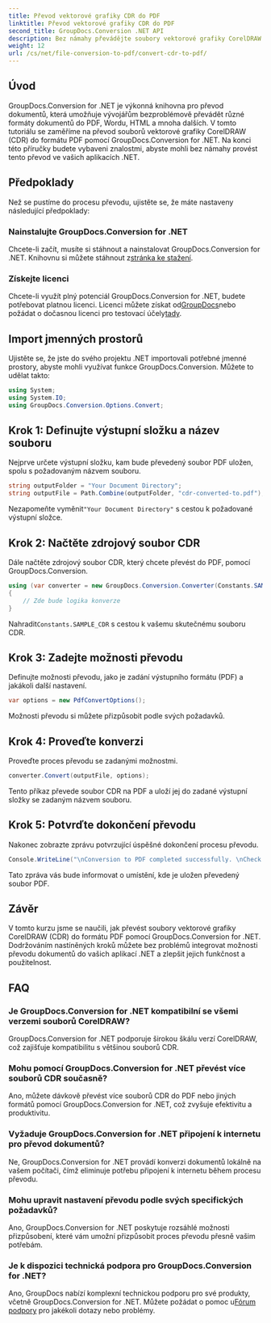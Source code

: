 ```yaml
---
title: Převod vektorové grafiky CDR do PDF
linktitle: Převod vektorové grafiky CDR do PDF
second_title: GroupDocs.Conversion .NET API
description: Bez námahy převádějte soubory vektorové grafiky CorelDRAW (CDR) do formátu PDF pomocí GroupDocs.Conversion for .NET. Zefektivněte proces převodu dokumentů.
weight: 12
url: /cs/net/file-conversion-to-pdf/convert-cdr-to-pdf/
---
```

## Úvod
GroupDocs.Conversion for .NET je výkonná knihovna pro převod dokumentů, která umožňuje vývojářům bezproblémově převádět různé formáty dokumentů do PDF, Wordu, HTML a mnoha dalších. V tomto tutoriálu se zaměříme na převod souborů vektorové grafiky CorelDRAW (CDR) do formátu PDF pomocí GroupDocs.Conversion for .NET. Na konci této příručky budete vybaveni znalostmi, abyste mohli bez námahy provést tento převod ve vašich aplikacích .NET.
## Předpoklady
Než se pustíme do procesu převodu, ujistěte se, že máte nastaveny následující předpoklady:
### Nainstalujte GroupDocs.Conversion for .NET
 Chcete-li začít, musíte si stáhnout a nainstalovat GroupDocs.Conversion for .NET. Knihovnu si můžete stáhnout z[stránka ke stažení](https://releases.groupdocs.com/conversion/net/).
### Získejte licenci
 Chcete-li využít plný potenciál GroupDocs.Conversion for .NET, budete potřebovat platnou licenci. Licenci můžete získat od[GroupDocs](https://purchase.groupdocs.com/buy)nebo požádat o dočasnou licenci pro testovací účely[tady](https://purchase.groupdocs.com/temporary-license/).

## Import jmenných prostorů
Ujistěte se, že jste do svého projektu .NET importovali potřebné jmenné prostory, abyste mohli využívat funkce GroupDocs.Conversion. Můžete to udělat takto:
```csharp
using System;
using System.IO;
using GroupDocs.Conversion.Options.Convert;
```
## Krok 1: Definujte výstupní složku a název souboru
Nejprve určete výstupní složku, kam bude převedený soubor PDF uložen, spolu s požadovaným názvem souboru.
```csharp
string outputFolder = "Your Document Directory";
string outputFile = Path.Combine(outputFolder, "cdr-converted-to.pdf");
```
Nezapomeňte vyměnit`"Your Document Directory"` s cestou k požadované výstupní složce.
## Krok 2: Načtěte zdrojový soubor CDR
Dále načtěte zdrojový soubor CDR, který chcete převést do PDF, pomocí GroupDocs.Conversion.
```csharp
using (var converter = new GroupDocs.Conversion.Converter(Constants.SAMPLE_CDR))
{
    // Zde bude logika konverze
}
```
 Nahradit`Constants.SAMPLE_CDR` s cestou k vašemu skutečnému souboru CDR.
## Krok 3: Zadejte možnosti převodu
Definujte možnosti převodu, jako je zadání výstupního formátu (PDF) a jakákoli další nastavení.
```csharp
var options = new PdfConvertOptions();
```
Možnosti převodu si můžete přizpůsobit podle svých požadavků.
## Krok 4: Proveďte konverzi
Proveďte proces převodu se zadanými možnostmi.
```csharp
converter.Convert(outputFile, options);
```
Tento příkaz převede soubor CDR na PDF a uloží jej do zadané výstupní složky se zadaným názvem souboru.
## Krok 5: Potvrďte dokončení převodu
Nakonec zobrazte zprávu potvrzující úspěšné dokončení procesu převodu.
```csharp
Console.WriteLine("\nConversion to PDF completed successfully. \nCheck output in {0}", outputFolder);
```
Tato zpráva vás bude informovat o umístění, kde je uložen převedený soubor PDF.

## Závěr
V tomto kurzu jsme se naučili, jak převést soubory vektorové grafiky CorelDRAW (CDR) do formátu PDF pomocí GroupDocs.Conversion for .NET. Dodržováním nastíněných kroků můžete bez problémů integrovat možnosti převodu dokumentů do vašich aplikací .NET a zlepšit jejich funkčnost a použitelnost.
## FAQ
### Je GroupDocs.Conversion for .NET kompatibilní se všemi verzemi souborů CorelDRAW?
GroupDocs.Conversion for .NET podporuje širokou škálu verzí CorelDRAW, což zajišťuje kompatibilitu s většinou souborů CDR.
### Mohu pomocí GroupDocs.Conversion for .NET převést více souborů CDR současně?
Ano, můžete dávkově převést více souborů CDR do PDF nebo jiných formátů pomocí GroupDocs.Conversion for .NET, což zvyšuje efektivitu a produktivitu.
### Vyžaduje GroupDocs.Conversion for .NET připojení k internetu pro převod dokumentů?
Ne, GroupDocs.Conversion for .NET provádí konverzi dokumentů lokálně na vašem počítači, čímž eliminuje potřebu připojení k internetu během procesu převodu.
### Mohu upravit nastavení převodu podle svých specifických požadavků?
Ano, GroupDocs.Conversion for .NET poskytuje rozsáhlé možnosti přizpůsobení, které vám umožní přizpůsobit proces převodu přesně vašim potřebám.
### Je k dispozici technická podpora pro GroupDocs.Conversion for .NET?
 Ano, GroupDocs nabízí komplexní technickou podporu pro své produkty, včetně GroupDocs.Conversion for .NET. Můžete požádat o pomoc u[Fórum podpory](https://forum.groupdocs.com/c/conversion/11) pro jakékoli dotazy nebo problémy.